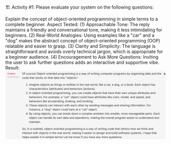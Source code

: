 
🏗️ Activity #1:
Please evaluate your system on the following questions:

Explain the concept of object-oriented programming in simple terms to a complete beginner.
Aspect Tested: 
(1) Approachable Tone: The reply maintains a friendly and conversational tone, making it less intimidating for beginners.
(2) Real-World Analogies: Using examples like a "car" and a "dog" makes the abstract concept of object-oriented programming (OOP) relatable and easier to grasp.
(3) Clarity and Simplicity: The language is straightforward and avoids overly technical jargon, which is appropriate for a beginner audience.
(4) Encouragement to Ask More Questions: Inviting the user to ask further questions adds an interactive and supportive vibe.
Result:
![Question 1 ](images/answer001.png "Answer 1")

